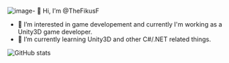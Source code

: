 ![image](https://github.com/user-attachments/assets/dc969fce-28cc-4c85-81d9-82879da74468)- 👋 Hi, I’m @TheFikusF
- 👀 I’m interested in game developement and currently I'm working as a Unity3D game developer.
- 🌱 I’m currently learning Unity3D and other C#/.NET related things.
<!-- - 💞️ I’m looking for a job as a C# developer, especialy in the game field. --->

<!---
TheFikusF/TheFikusF is a ✨ special ✨ repository because its `README.md` (this file) appears on your GitHub profile.
You can click the Preview link to take a look at your changes.
--->

![GitHub stats](https://github-readme-stats.vercel.app/api/top-langs?username=TheFikusF&theme=radical&layout=compact&title_color=ffffff&border_radius=9&border_color=ffffff&bg_color=0d1117)
